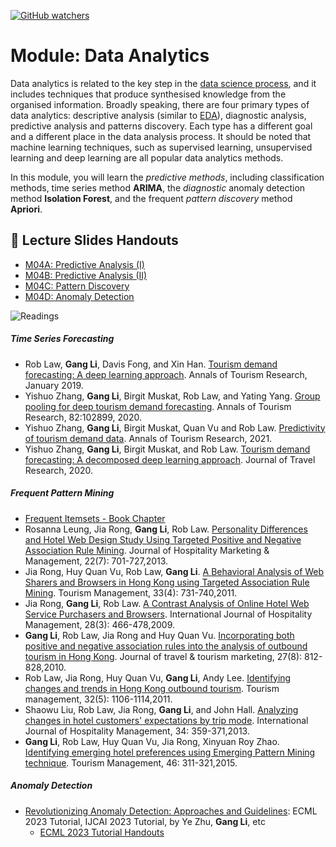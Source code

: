 [![GitHub watchers](https://img.shields.io/badge/tulip--lab-Modern--Data--Science-brightgreen)](../README.md)


# Module: Data Analytics

Data analytics is related to the key step in the [data science process](../M03-BigData/README.md), and it includes techniques that produce synthesised knowledge from the organised information. Broadly speaking, there are four primary types of data analytics: descriptive analysis (similar to [EDA](../M03-DataManipulation/README.md)), diagnostic analysis, predictive analysis and patterns discovery. Each type has a different goal and a different place in the data analysis process. It should be noted that machine learning techniques, such as supervised learning, unsupervised learning and deep learning are all popular data analytics methods.

In this module, you will learn the *predictive methods*, including classification methods, time series method **ARIMA**, the *diagnostic* anomaly detection method **Isolation Forest**, and the frequent *pattern discovery* method **Apriori**.  

## :notebook_with_decorative_cover: Lecture Slides Handouts

- [M04A: Predictive Analysis (I)](https://github.com/tulip-lab/handouts/blob/main/mds/SIT742M04A.pdf)  
- [M04B: Predictive Analysis (II)](https://github.com/tulip-lab/handouts/blob/main/mds/SIT742M04B.pdf)  
- [M04C: Pattern Discovery](https://github.com/tulip-lab/handouts/blob/main/mds/SIT742M04C.pdf)  
- [M04D: Anomaly Detection](https://github.com/tulip-lab/handouts/blob/main/mds/SIT742M04D.pdf) 



![Readings](https://img.shields.io/badge/MDS-Readings-red)

##### Time Series Forecasting

- Rob Law, **Gang Li**, Davis Fong, and Xin Han. [Tourism demand forecasting: A deep learning approach](https://doi.org/10.1016/j.annals.2019.01.014). Annals of Tourism Research, January 2019.
- Yishuo Zhang, **Gang Li**, Birgit Muskat, Rob Law, and Yating Yang. [Group pooling for deep tourism demand forecasting](https://doi.org/10.1016/j.annals.2020.102899). Annals of Tourism Research, 82:102899, 2020.
- Yishuo Zhang, **Gang Li**, Birgit Muskat, Quan Vu and Rob Law. [Predictivity of tourism demand data](https://doi.org/10.1016/j.annals.2021.103234). Annals of Tourism Research, 2021.
- Yishuo Zhang, **Gang Li**, Birgit Muskat, and Rob Law. [Tourism demand forecasting: A decomposed deep learning approach](https://dx.doi.org/10.1177/0047287520919522). Journal of Travel Research, 2020.

##### Frequent Pattern Mining

- [Frequent Itemsets - Book Chapter](http://infolab.stanford.edu/~ullman/mmds/ch6.pdf) 
- Rosanna Leung, Jia Rong, **Gang Li**, Rob Law. [Personality Differences and Hotel Web Design Study Using Targeted Positive and Negative Association Rule Mining](https://dx.doi.org/10.1080/19368623.2013.723995). Journal of Hospitality Marketing & Management, 22(7): 701-727,2013.
- Jia Rong, Huy Quan Vu, Rob Law, **Gang Li**. [A Behavioral Analysis of Web Sharers and Browsers in Hong Kong using Targeted Association Rule Mining](https://dx.doi.org/10.1016/j.tourman.2011.08.006). Tourism Management, 33(4): 731-740,2011.
- Jia Rong, **Gang Li**, Rob Law. [A Contrast Analysis of Online Hotel Web Service Purchasers and Browsers](https://dx.doi.org/10.1016/j.ijhm.2009.02.002). International Journal of Hospitality Management, 28(3): 466-478,2009.
- **Gang Li**, Rob Law, Jia Rong and Huy Quan Vu. [Incorporating both positive and negative association rules into the analysis of outbound tourism in Hong Kong](https://dx.doi.org/10.1080/10548408.2010.527248). Journal of travel & tourism marketing, 27(8): 812-828,2010.
- Rob Law, Jia Rong, Huy Quan Vu, **Gang Li**, Andy Lee. [Identifying changes and trends in Hong Kong outbound tourism](https://dx.doi.org/10.1016/j.tourman.2010.09.011). Tourism management, 32(5): 1106-1114,2011.
- Shaowu Liu, Rob Law, Jia Rong, **Gang Li**, and John Hall. [Analyzing changes in hotel customers' expectations by trip mode](https://dx.doi.org/10.1016/j.ijhm.2012.11.011). International Journal of Hospitality Management, 34: 359-371,2013.
- **Gang Li**, Rob Law, Huy Quan Vu, Jia Rong, Xinyuan Roy Zhao. [Identifying emerging hotel preferences using Emerging Pattern Mining technique](https://dx.doi.org/10.1016/j.tourman.2014.06.015). Tourism Management, 46: 311-321,2015.

##### Anomaly Detection

- [Revolutionizing Anomaly Detection: Approaches and Guidelines](https://www.tulip.org.au/tutorials/anomaly-detection/ECML2023): ECML 2023 Tutorial, IJCAI 2023 Tutorial, by Ye Zhu, **Gang Li**, etc
  - [ECML 2023 Tutorial Handouts](https://github.com/zhuye88/TAD/blob/main/Slides_ECML23.pdf)  
